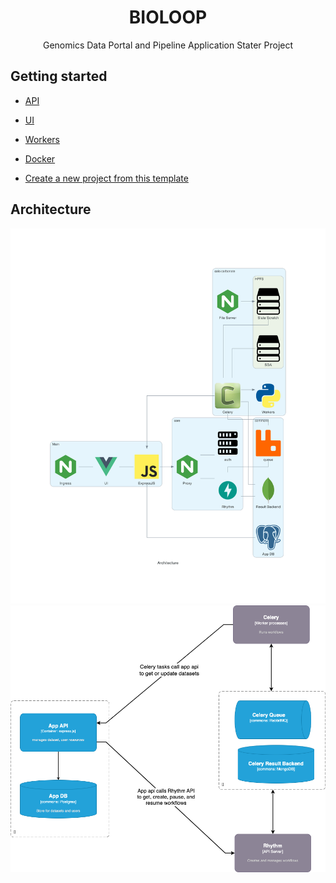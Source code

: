<h1 align="center">BIOLOOP</h1>
<p align="center">Genomics Data Portal and Pipeline Application Stater Project</p>

## Getting started
- [API](api/README.md)
- [UI](ui/README.md)
- [Workers](workers/README.md)

- [Docker](README-docker.md)

- [Create a new project from this template](docs/new_project.md)

## Architecture
<img src="docs/architecture.png" >

<img src="docs/app-celery-communication-diagram.png" >
